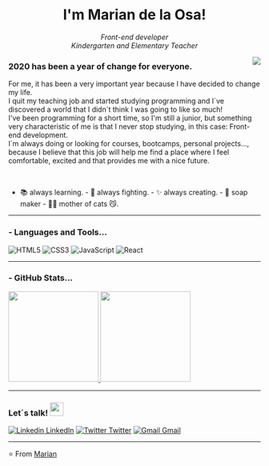<h1 align="center"> I'm Marian de la Osa!</h1>

<p align="center"><em>Front-end developer</br>Kindergarten and Elementary Teacher
</em></p>

<img align="right" src="https://github.com/Mdelaosaiz/Mdelaosaiz/blob/master/assets/pusheencode.gif"/>
<h3> 2020 has been a year of change for everyone.</h3> For me, it has been a very important year because I have decided to change my life.<br> I quit my teaching job and started studying programming and I´ve discovered a world that I didn´t think I was going to like so much!<br>
I've been programming for a short time, so I'm still a junior, but something very characteristic of me is that I never stop studying, in this case: Front-end development.<br> I´m always doing or looking for courses, bootcamps, personal projects..., because I believe that this job will help me find a place where I feel comfortable, excited and that provides me with a nice future.<p><br>
  
- 📚 always learning. - 🏹 always fighting. - ✨ always creating. - 🧼 soap maker - 🐱‍👤 mother of cats 😼.

---------------------------------------------------------------------------------------------------------------------------------------------------------------------------------


### - Languages and Tools...

![HTML5](https://img.shields.io/badge/-HTML5-%23E44D27?style=flat-square&logo=html5&logoColor=ffffff)
![CSS3](https://img.shields.io/badge/-CSS3-%231572B6?style=flat-square&logo=css3)
![JavaScript](https://img.shields.io/badge/-JavaScript-%23F7DF1C?style=flat-square&logo=javascript&logoColor=000000&labelColor=%23F7DF1C&color=%23FFCE5A)
![React](https://img.shields.io/badge/-React-%23282C34?style=flat-square&logo=react)

---------------------------------------------------------------------------------------------------------------------------------------------------------------------------------

### - GitHub Stats...

<a align="center" href="https://github.com/Mdelaosaiz">
  <img height="180em" src="https://github-readme-stats.vercel.app/api?username=Mdelaosaiz&theme=buefy&show_icons=true" />
  <img height="180em" src="https://github-readme-stats.vercel.app/api/top-langs/?username=Mdelaosaiz&theme=buefy&layout=compact" />
</a>

---------------------------------------------------------------------------------------------------------------------------------------------------------------------------------

### Let´s talk! <img src="https://user-images.githubusercontent.com/5679180/79618120-0daffb80-80be-11ea-819e-d2b0fa904d07.gif" width="27px">
   [![Linkedin](https://icons.iconarchive.com/icons/danleech/simple/24/linkedin-icon.png) LinkedIn](https://www.linkedin.com/in/marian-de-la-osa/)
   [![Twitter](https://icons.iconarchive.com/icons/limav/flat-gradient-social/24/Twitter-icon.png) Twitter](https://twitter.com/MariandelaOsa)
   [![Gmail](https://icons.iconarchive.com/icons/dtafalonso/android-lollipop/24/Gmail-icon.png) Gmail](mailto:mariandelaosa@gmail.com)
   



---------------------------------------------------------------------------------------------------------------------------------------------------------------------------------

⭐️ From [Marian](https://github.com/Mdelaosaiz)
